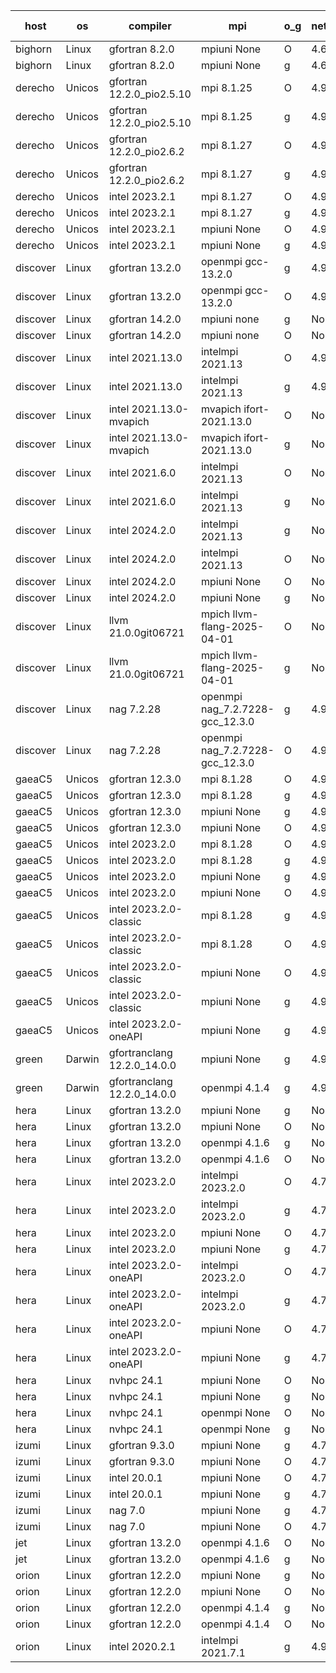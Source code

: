 

| host     | os       | compiler                              | mpi                      | o_g        | netcdf        | build       | u_pass          | u_fail          | s_pass            | s_fail            | e_pass             | e_fail             | nuopc_pass       | nuopc_fail       | artifacts link          |
|----------|----------|---------------------------------------|--------------------------|------------|---------------|-------------|-----------------|-----------------|-------------------|-------------------|--------------------|--------------------|------------------|------------------|-------------------------|
| bighorn | Linux | gfortran 8.2.0 | mpiuni None  | O | 4.6.1  | PASS | 12560 | 0 | 9 | 0 | 42 | 0 | None | None | <a href="https://github.com/esmf-org/esmf-test-artifacts/tree/d36f3d84e1cc6bb5daefa831e2815cc49f14d765/develop/gfortran/8.2.0/O/mpiuni/None" target="_blank">d36f3d8</a> | 
| bighorn | Linux | gfortran 8.2.0 | mpiuni None  | g | 4.6.1  | PASS | 12560 | 0 | 9 | 0 | 42 | 0 | None | None | <a href="https://github.com/esmf-org/esmf-test-artifacts/tree/d5ada1e9799efda69d9ddba11248d46bac6249ec/develop/gfortran/8.2.0/g/mpiuni/None" target="_blank">d5ada1e</a> | 
| derecho | Unicos | gfortran 12.2.0_pio2.5.10 | mpi 8.1.25  | O | 4.9.2  | PASS | None | None | None | None | None | None | None | None | <a href="https://github.com/esmf-org/esmf-test-artifacts/tree/1b462a4e7f5dfa869b6d417cc0c5b14653f0a598/develop/gfortran/12.2.0_pio2.5.10/O/mpi/8.1.25" target="_blank">1b462a4</a> | 
| derecho | Unicos | gfortran 12.2.0_pio2.5.10 | mpi 8.1.25  | g | 4.9.2  | PASS | None | None | None | None | None | None | None | None | <a href="https://github.com/esmf-org/esmf-test-artifacts/tree/80afd93fd65b595d7bc6e0b8b86e2614835e0e8c/develop/gfortran/12.2.0_pio2.5.10/g/mpi/8.1.25" target="_blank">80afd93</a> | 
| derecho | Unicos | gfortran 12.2.0_pio2.6.2 | mpi 8.1.27  | O | 4.9.2  | PASS | None | None | None | None | None | None | None | None | <a href="https://github.com/esmf-org/esmf-test-artifacts/tree/56cce9eb7f701e44cb6f401b2a39662ad5513b39/develop/gfortran/12.2.0_pio2.6.2/O/mpi/8.1.27" target="_blank">56cce9e</a> | 
| derecho | Unicos | gfortran 12.2.0_pio2.6.2 | mpi 8.1.27  | g | 4.9.2  | PASS | None | None | None | None | None | None | None | None | <a href="https://github.com/esmf-org/esmf-test-artifacts/tree/66c9696556a74c4179fbcbb8aa1aff706fcbe25f/develop/gfortran/12.2.0_pio2.6.2/g/mpi/8.1.27" target="_blank">66c9696</a> | 
| derecho | Unicos | intel 2023.2.1 | mpi 8.1.27  | O | 4.9.2  | PASS | None | None | None | None | None | None | None | None | <a href="https://github.com/esmf-org/esmf-test-artifacts/tree/19e6d036c25201189a12d96d809e1bca8f5bc623/develop/intel/2023.2.1/O/mpi/8.1.27" target="_blank">19e6d03</a> | 
| derecho | Unicos | intel 2023.2.1 | mpi 8.1.27  | g | 4.9.2  | PASS | None | None | None | None | None | None | None | None | <a href="https://github.com/esmf-org/esmf-test-artifacts/tree/ae991d453a9f841cf8aa44eec04748f3f3f7f425/develop/intel/2023.2.1/g/mpi/8.1.27" target="_blank">ae991d4</a> | 
| derecho | Unicos | intel 2023.2.1 | mpiuni None  | O | 4.9.2  | PASS | None | None | None | None | None | None | None | None | <a href="https://github.com/esmf-org/esmf-test-artifacts/tree/c8e76e9b82ec4a6e01fe9b33be1c0e6d343cf052/develop/intel/2023.2.1/O/mpiuni/None" target="_blank">c8e76e9</a> | 
| derecho | Unicos | intel 2023.2.1 | mpiuni None  | g | 4.9.2  | PASS | None | None | None | None | None | None | None | None | <a href="https://github.com/esmf-org/esmf-test-artifacts/tree/67bbccdb28a8618aeba42647ab02a602d82ff1d6/develop/intel/2023.2.1/g/mpiuni/None" target="_blank">67bbccd</a> | 
| discover | Linux | gfortran 13.2.0 | openmpi gcc-13.2.0  | g | 4.9.2  | PASS | 14229 | 0 | 51 | 0 | 80 | 0 | 57 | 0 | <a href="https://github.com/esmf-org/esmf-test-artifacts/tree/e6c283826d35f92b1a00ab8f1abf8bf2142a70c4/develop/gfortran/13.2.0/g/openmpi/gcc-13.2.0" target="_blank">e6c2838</a> | 
| discover | Linux | gfortran 13.2.0 | openmpi gcc-13.2.0  | O | 4.9.2  | PASS | 14229 | 0 | 51 | 0 | 80 | 0 | 57 | 0 | <a href="https://github.com/esmf-org/esmf-test-artifacts/tree/304ad9a86d1da15e4cc1cf71b711227632b524ff/develop/gfortran/13.2.0/O/openmpi/gcc-13.2.0" target="_blank">304ad9a</a> | 
| discover | Linux | gfortran 14.2.0 | mpiuni none  | g | None  | PASS | 12560 | 0 | 9 | 0 | 42 | 0 | None | None | <a href="https://github.com/esmf-org/esmf-test-artifacts/tree/18615d62dd6c3732ecf236dceec70ea4f72abfbd/develop/gfortran/14.2.0/g/mpiuni/none" target="_blank">18615d6</a> | 
| discover | Linux | gfortran 14.2.0 | mpiuni none  | O | None  | PASS | 12560 | 0 | 9 | 0 | 42 | 0 | None | None | <a href="https://github.com/esmf-org/esmf-test-artifacts/tree/03bbc5780de168b592dbafc52c37e5a528910a06/develop/gfortran/14.2.0/O/mpiuni/none" target="_blank">03bbc57</a> | 
| discover | Linux | intel 2021.13.0 | intelmpi 2021.13  | O | 4.9.2  | PASS | 14229 | 0 | 51 | 0 | 80 | 0 | 57 | 0 | <a href="https://github.com/esmf-org/esmf-test-artifacts/tree/9ce392f298c21859fd236812de0012937f9ebd21/develop/intel/2021.13.0/O/intelmpi/2021.13" target="_blank">9ce392f</a> | 
| discover | Linux | intel 2021.13.0 | intelmpi 2021.13  | g | 4.9.2  | PASS | 14229 | 0 | 51 | 0 | 80 | 0 | 57 | 0 | <a href="https://github.com/esmf-org/esmf-test-artifacts/tree/0d8d5453d61013cff84cb2a5cc82b2d9e3d3dc79/develop/intel/2021.13.0/g/intelmpi/2021.13" target="_blank">0d8d545</a> | 
| discover | Linux | intel 2021.13.0-mvapich | mvapich ifort-2021.13.0  | O | None  | PASS | 14229 | 0 | 51 | 0 | 80 | 0 | 57 | 0 | <a href="https://github.com/esmf-org/esmf-test-artifacts/tree/7cf4eb47c2c27b9735b9337f55b34dbf0fc1ab45/develop/intel/2021.13.0-mvapich/O/mvapich/ifort-2021.13.0" target="_blank">7cf4eb4</a> | 
| discover | Linux | intel 2021.13.0-mvapich | mvapich ifort-2021.13.0  | g | None  | PASS | 14229 | 0 | 51 | 0 | 80 | 0 | 57 | 0 | <a href="https://github.com/esmf-org/esmf-test-artifacts/tree/01662eab6a514fb899b53ebe7741ed2270dd210d/develop/intel/2021.13.0-mvapich/g/mvapich/ifort-2021.13.0" target="_blank">01662ea</a> | 
| discover | Linux | intel 2021.6.0 | intelmpi 2021.13  | O | None  | PASS | 14229 | 0 | 51 | 0 | 80 | 0 | 57 | 0 | <a href="https://github.com/esmf-org/esmf-test-artifacts/tree/64e4288eece207c3875ebfaa282d7b0bf3ba4567/develop/intel/2021.6.0/O/intelmpi/2021.13" target="_blank">64e4288</a> | 
| discover | Linux | intel 2021.6.0 | intelmpi 2021.13  | g | None  | PASS | 14229 | 0 | 51 | 0 | 80 | 0 | 57 | 0 | <a href="https://github.com/esmf-org/esmf-test-artifacts/tree/f27f9ddcb727bc7d510ce194fb3e383f639ef7da/develop/intel/2021.6.0/g/intelmpi/2021.13" target="_blank">f27f9dd</a> | 
| discover | Linux | intel 2024.2.0 | intelmpi 2021.13  | g | None  | PASS | 14228 | 1 | 51 | 0 | 80 | 0 | 57 | 0 | <a href="https://github.com/esmf-org/esmf-test-artifacts/tree/314ab58a5b1064c38404b8eff55fa2afa21a67c9/develop/intel/2024.2.0/g/intelmpi/2021.13" target="_blank">314ab58</a> | 
| discover | Linux | intel 2024.2.0 | intelmpi 2021.13  | O | None  | PASS | 14229 | 0 | 51 | 0 | 80 | 0 | 57 | 0 | <a href="https://github.com/esmf-org/esmf-test-artifacts/tree/7157ed6b8092372faa85b48705e037724a2c7f26/develop/intel/2024.2.0/O/intelmpi/2021.13" target="_blank">7157ed6</a> | 
| discover | Linux | intel 2024.2.0 | mpiuni None  | O | None  | PASS | 12560 | 0 | 9 | 0 | 42 | 0 | None | None | <a href="https://github.com/esmf-org/esmf-test-artifacts/tree/0fa97ff967d4b22822a5b464b29ab18523c70270/develop/intel/2024.2.0/O/mpiuni/None" target="_blank">0fa97ff</a> | 
| discover | Linux | intel 2024.2.0 | mpiuni None  | g | None  | PASS | 12559 | 1 | 9 | 0 | 42 | 0 | None | None | <a href="https://github.com/esmf-org/esmf-test-artifacts/tree/37f57f973481ea242847d35e55a50dbad44ae5db/develop/intel/2024.2.0/g/mpiuni/None" target="_blank">37f57f9</a> | 
| discover | Linux | llvm 21.0.0git06721 | mpich llvm-flang-2025-04-01  | O | None  | PASS | 14211 | 18 | 18 | 33 | 75 | 5 | 0 | 57 | <a href="https://github.com/esmf-org/esmf-test-artifacts/tree/f6f3cbd11115afb41e0125b88a68cedc8f3fc58a/develop/llvm/21.0.0git06721/O/mpich/llvm-flang-2025-04-01" target="_blank">f6f3cbd</a> | 
| discover | Linux | llvm 21.0.0git06721 | mpich llvm-flang-2025-04-01  | g | None  | PASS | 14211 | 18 | 18 | 33 | 75 | 5 | 0 | 57 | <a href="https://github.com/esmf-org/esmf-test-artifacts/tree/6d14a512666dbf3fbff91039764f120836db1a78/develop/llvm/21.0.0git06721/g/mpich/llvm-flang-2025-04-01" target="_blank">6d14a51</a> | 
| discover | Linux | nag 7.2.28 | openmpi nag_7.2.7228-gcc_12.3.0  | g | 4.9.2  | PASS | 14200 | 29 | 51 | 0 | 80 | 0 | 56 | 1 | <a href="https://github.com/esmf-org/esmf-test-artifacts/tree/a50981df35bd071dfd77d54584b85a1ca2557c51/develop/nag/7.2.28/g/openmpi/nag_7.2.7228-gcc_12.3.0" target="_blank">a50981d</a> | 
| discover | Linux | nag 7.2.28 | openmpi nag_7.2.7228-gcc_12.3.0  | O | 4.9.2  | PASS | 14229 | 0 | 51 | 0 | 80 | 0 | 56 | 1 | <a href="https://github.com/esmf-org/esmf-test-artifacts/tree/c74d7c8a0bee8428796264038fdbdc26ee3860b5/develop/nag/7.2.28/O/openmpi/nag_7.2.7228-gcc_12.3.0" target="_blank">c74d7c8</a> | 
| gaeaC5 | Unicos | gfortran 12.3.0 | mpi 8.1.28  | O | 4.9.0  | PASS | None | None | None | None | None | None | None | None | <a href="https://github.com/esmf-org/esmf-test-artifacts/tree/74e7613136581c6ef8dae731aded4da31a965e42/develop/gfortran/12.3.0/O/mpi/8.1.28" target="_blank">74e7613</a> | 
| gaeaC5 | Unicos | gfortran 12.3.0 | mpi 8.1.28  | g | 4.9.0  | PASS | None | None | None | None | None | None | None | None | <a href="https://github.com/esmf-org/esmf-test-artifacts/tree/d310f52b20a18d84a51c3ba14bc70cf4d10bf64c/develop/gfortran/12.3.0/g/mpi/8.1.28" target="_blank">d310f52</a> | 
| gaeaC5 | Unicos | gfortran 12.3.0 | mpiuni None  | g | 4.9.0  | PASS | None | None | None | None | None | None | None | None | <a href="https://github.com/esmf-org/esmf-test-artifacts/tree/739303f095d237d945956dd514dc7b70ab467c3b/develop/gfortran/12.3.0/g/mpiuni/None" target="_blank">739303f</a> | 
| gaeaC5 | Unicos | gfortran 12.3.0 | mpiuni None  | O | 4.9.0  | PASS | 12560 | 0 | 9 | 0 | 42 | 0 | None | None | <a href="https://github.com/esmf-org/esmf-test-artifacts/tree/1bb6a3c614642d1ee6d1b48a967826363a75f620/develop/gfortran/12.3.0/O/mpiuni/None" target="_blank">1bb6a3c</a> | 
| gaeaC5 | Unicos | intel 2023.2.0 | mpi 8.1.28  | O | 4.9.0  | PASS | None | None | None | None | None | None | None | None | <a href="https://github.com/esmf-org/esmf-test-artifacts/tree/19362fdff2e708d085acdf04f5dd7e789e7c0be2/develop/intel/2023.2.0/O/mpi/8.1.28" target="_blank">19362fd</a> | 
| gaeaC5 | Unicos | intel 2023.2.0 | mpi 8.1.28  | g | 4.9.0  | PASS | None | None | None | None | None | None | None | None | <a href="https://github.com/esmf-org/esmf-test-artifacts/tree/2ed5eb700f886c3e16414ab484decdb2eb81686c/develop/intel/2023.2.0/g/mpi/8.1.28" target="_blank">2ed5eb7</a> | 
| gaeaC5 | Unicos | intel 2023.2.0 | mpiuni None  | g | 4.9.0  | PASS | None | None | None | None | None | None | None | None | <a href="https://github.com/esmf-org/esmf-test-artifacts/tree/22fddf27379a9005b235a5cfee7cbf98e63d818f/develop/intel/2023.2.0/g/mpiuni/None" target="_blank">22fddf2</a> | 
| gaeaC5 | Unicos | intel 2023.2.0 | mpiuni None  | O | 4.9.0  | PASS | 12560 | 0 | 9 | 0 | 42 | 0 | None | None | <a href="https://github.com/esmf-org/esmf-test-artifacts/tree/edf762076ee58c45625def185ec9cae7e20cf17b/develop/intel/2023.2.0/O/mpiuni/None" target="_blank">edf7620</a> | 
| gaeaC5 | Unicos | intel 2023.2.0-classic | mpi 8.1.28  | g | 4.9.0  | PASS | None | None | None | None | None | None | None | None | <a href="https://github.com/esmf-org/esmf-test-artifacts/tree/6b61b45f827b42e2ee1d0b11e6613275c3cc42fd/develop/intel/2023.2.0-classic/g/mpi/8.1.28" target="_blank">6b61b45</a> | 
| gaeaC5 | Unicos | intel 2023.2.0-classic | mpi 8.1.28  | O | 4.9.0  | PASS | None | None | None | None | None | None | None | None | <a href="https://github.com/esmf-org/esmf-test-artifacts/tree/1fcdab8a6a0d5e23acf892749e58deb1d78f4dc2/develop/intel/2023.2.0-classic/O/mpi/8.1.28" target="_blank">1fcdab8</a> | 
| gaeaC5 | Unicos | intel 2023.2.0-classic | mpiuni None  | O | 4.9.0  | PASS | None | None | None | None | None | None | None | None | <a href="https://github.com/esmf-org/esmf-test-artifacts/tree/2c7beaf9d773fa983cee3d5decd0b70acf0e0ac9/develop/intel/2023.2.0-classic/O/mpiuni/None" target="_blank">2c7beaf</a> | 
| gaeaC5 | Unicos | intel 2023.2.0-classic | mpiuni None  | g | 4.9.0  | PASS | None | None | None | None | None | None | None | None | <a href="https://github.com/esmf-org/esmf-test-artifacts/tree/0a742af7409914475d9981222536c69fa9808311/develop/intel/2023.2.0-classic/g/mpiuni/None" target="_blank">0a742af</a> | 
| gaeaC5 | Unicos | intel 2023.2.0-oneAPI | mpiuni None  | g | 4.9.0  | PASS | None | None | None | None | None | None | None | None | <a href="https://github.com/esmf-org/esmf-test-artifacts/tree/142a39f5aa802adc2a3b585894e83ec929db956f/develop/intel/2023.2.0-oneAPI/g/mpiuni/None" target="_blank">142a39f</a> | 
| green | Darwin | gfortranclang 12.2.0_14.0.0 | mpiuni None  | g | 4.9.3  | PASS | 12560 | 0 | 9 | 0 | 42 | 0 | None | None | <a href="https://github.com/esmf-org/esmf-test-artifacts/tree/e405d87447e44ec39e17bcb9a95b550f90c02857/develop/gfortranclang/12.2.0_14.0.0/g/mpiuni/None" target="_blank">e405d87</a> | 
| green | Darwin | gfortranclang 12.2.0_14.0.0 | openmpi 4.1.4  | g | 4.9.3  | PASS | 14229 | 0 | 51 | 0 | 80 | 0 | 58 | 0 | <a href="https://github.com/esmf-org/esmf-test-artifacts/tree/7b66b082afd9980166b0730ac8ddbf94ee13f4a3/develop/gfortranclang/12.2.0_14.0.0/g/openmpi/4.1.4" target="_blank">7b66b08</a> | 
| hera | Linux | gfortran 13.2.0 | mpiuni None  | g | None  | PASS | 12560 | 0 | 9 | 0 | 42 | 0 | None | None | <a href="https://github.com/esmf-org/esmf-test-artifacts/tree/9325bb00472879730e89b1da5a47b8715818972c/develop/gfortran/13.2.0/g/mpiuni/None" target="_blank">9325bb0</a> | 
| hera | Linux | gfortran 13.2.0 | mpiuni None  | O | None  | PASS | 12560 | 0 | 9 | 0 | 42 | 0 | None | None | <a href="https://github.com/esmf-org/esmf-test-artifacts/tree/c6a5c8cdaaeecece7d70ddb2e14632cb30ca48f7/develop/gfortran/13.2.0/O/mpiuni/None" target="_blank">c6a5c8c</a> | 
| hera | Linux | gfortran 13.2.0 | openmpi 4.1.6  | g | None  | PASS | None | None | None | None | None | None | None | None | <a href="https://github.com/esmf-org/esmf-test-artifacts/tree/f15221c92ed9489b48f84fd551d84a031aeea324/develop/gfortran/13.2.0/g/openmpi/4.1.6" target="_blank">f15221c</a> | 
| hera | Linux | gfortran 13.2.0 | openmpi 4.1.6  | O | None  | PASS | None | None | None | None | None | None | None | None | <a href="https://github.com/esmf-org/esmf-test-artifacts/tree/ff84e75182720559a2818dfe1734981f8a9f9316/develop/gfortran/13.2.0/O/openmpi/4.1.6" target="_blank">ff84e75</a> | 
| hera | Linux | intel 2023.2.0 | intelmpi 2023.2.0  | O | 4.7.0  | PASS | None | None | None | None | None | None | None | None | <a href="https://github.com/esmf-org/esmf-test-artifacts/tree/338cdf8924deec1cbc917b344ce15f64ac652842/develop/intel/2023.2.0/O/intelmpi/2023.2.0" target="_blank">338cdf8</a> | 
| hera | Linux | intel 2023.2.0 | intelmpi 2023.2.0  | g | 4.7.0  | PASS | None | None | None | None | None | None | None | None | <a href="https://github.com/esmf-org/esmf-test-artifacts/tree/314f3bff0b9b343c6be8e26d3acb800bb7f76648/develop/intel/2023.2.0/g/intelmpi/2023.2.0" target="_blank">314f3bf</a> | 
| hera | Linux | intel 2023.2.0 | mpiuni None  | O | 4.7.0  | PASS | 12560 | 0 | 9 | 0 | 42 | 0 | None | None | <a href="https://github.com/esmf-org/esmf-test-artifacts/tree/c364baaed152d864895be0991b455934727ae17d/develop/intel/2023.2.0/O/mpiuni/None" target="_blank">c364baa</a> | 
| hera | Linux | intel 2023.2.0 | mpiuni None  | g | 4.7.0  | PASS | None | None | None | None | None | None | None | None | <a href="https://github.com/esmf-org/esmf-test-artifacts/tree/4ab40f55c148e75b7e656417855e503eea61e76c/develop/intel/2023.2.0/g/mpiuni/None" target="_blank">4ab40f5</a> | 
| hera | Linux | intel 2023.2.0-oneAPI | intelmpi 2023.2.0  | O | 4.7.0  | PASS | None | None | None | None | None | None | None | None | <a href="https://github.com/esmf-org/esmf-test-artifacts/tree/13299db888c9257552780c1b1114e59abda6edb2/develop/intel/2023.2.0-oneAPI/O/intelmpi/2023.2.0" target="_blank">13299db</a> | 
| hera | Linux | intel 2023.2.0-oneAPI | intelmpi 2023.2.0  | g | 4.7.0  | PASS | None | None | None | None | None | None | None | None | <a href="https://github.com/esmf-org/esmf-test-artifacts/tree/c7f08143b383379212d0cd5c5269aad77db7f2e3/develop/intel/2023.2.0-oneAPI/g/intelmpi/2023.2.0" target="_blank">c7f0814</a> | 
| hera | Linux | intel 2023.2.0-oneAPI | mpiuni None  | O | 4.7.0  | PASS | 12560 | 0 | 9 | 0 | 42 | 0 | None | None | <a href="https://github.com/esmf-org/esmf-test-artifacts/tree/ef9883b673c88f63a90f34dec88f8f28feb04412/develop/intel/2023.2.0-oneAPI/O/mpiuni/None" target="_blank">ef9883b</a> | 
| hera | Linux | intel 2023.2.0-oneAPI | mpiuni None  | g | 4.7.0  | PASS | None | None | None | None | None | None | None | None | <a href="https://github.com/esmf-org/esmf-test-artifacts/tree/02fba0fa9cef661181a1584a5107e915d8393834/develop/intel/2023.2.0-oneAPI/g/mpiuni/None" target="_blank">02fba0f</a> | 
| hera | Linux | nvhpc 24.1 | mpiuni None  | O | None  | PASS | None | None | None | None | None | None | None | None | <a href="https://github.com/esmf-org/esmf-test-artifacts/tree/64ebbddcc2c98f505e70d5c9d9b5188b2e317cfc/develop/nvhpc/24.1/O/mpiuni/None" target="_blank">64ebbdd</a> | 
| hera | Linux | nvhpc 24.1 | mpiuni None  | g | None  | PASS | None | None | None | None | None | None | None | None | <a href="https://github.com/esmf-org/esmf-test-artifacts/tree/f3c37f77a1bed9b6fc3dd2453ac1a8c8bc0792ea/develop/nvhpc/24.1/g/mpiuni/None" target="_blank">f3c37f7</a> | 
| hera | Linux | nvhpc 24.1 | openmpi None  | O | None  | PASS | None | None | None | None | None | None | None | None | <a href="https://github.com/esmf-org/esmf-test-artifacts/tree/deed4d95c5bfba083193fcc084bddaad38e52270/develop/nvhpc/24.1/O/openmpi/None" target="_blank">deed4d9</a> | 
| hera | Linux | nvhpc 24.1 | openmpi None  | g | None  | PASS | None | None | None | None | None | None | None | None | <a href="https://github.com/esmf-org/esmf-test-artifacts/tree/faa75c3ac89a99abf8d81994b20b16091c08ccc0/develop/nvhpc/24.1/g/openmpi/None" target="_blank">faa75c3</a> | 
| izumi | Linux | gfortran 9.3.0 | mpiuni None  | g | 4.7.4  | PASS | 12560 | 0 | 9 | 0 | 42 | 0 | None | None | <a href="https://github.com/esmf-org/esmf-test-artifacts/tree/1f62d8e6d811ed67bf8c159d25659ff1a43b3da2/develop/gfortran/9.3.0/g/mpiuni/None" target="_blank">1f62d8e</a> | 
| izumi | Linux | gfortran 9.3.0 | mpiuni None  | O | 4.7.4  | PASS | 12560 | 0 | 9 | 0 | 42 | 0 | None | None | <a href="https://github.com/esmf-org/esmf-test-artifacts/tree/87bdb7593b430f7d61da262a3b2c3eb1e9d0609e/develop/gfortran/9.3.0/O/mpiuni/None" target="_blank">87bdb75</a> | 
| izumi | Linux | intel 20.0.1 | mpiuni None  | O | 4.7.4  | PASS | 12560 | 0 | 9 | 0 | 42 | 0 | None | None | <a href="https://github.com/esmf-org/esmf-test-artifacts/tree/98191fa85cf5c19c384a7d92f3c53155cdbbf2a3/develop/intel/20.0.1/O/mpiuni/None" target="_blank">98191fa</a> | 
| izumi | Linux | intel 20.0.1 | mpiuni None  | g | 4.7.4  | PASS | 12560 | 0 | 9 | 0 | 42 | 0 | None | None | <a href="https://github.com/esmf-org/esmf-test-artifacts/tree/a0f4ba0478e34554f8ddb176612ebcd5337722f4/develop/intel/20.0.1/g/mpiuni/None" target="_blank">a0f4ba0</a> | 
| izumi | Linux | nag 7.0 | mpiuni None  | g | 4.7.4  | PASS | 12560 | 0 | 9 | 0 | 42 | 0 | None | None | <a href="https://github.com/esmf-org/esmf-test-artifacts/tree/dc004e9bb228114f76ad316f900f1ec65f2d818c/develop/nag/7.0/g/mpiuni/None" target="_blank">dc004e9</a> | 
| izumi | Linux | nag 7.0 | mpiuni None  | O | 4.7.4  | PASS | 12560 | 0 | 9 | 0 | 42 | 0 | None | None | <a href="https://github.com/esmf-org/esmf-test-artifacts/tree/243f265206e7f485a7e6641e27a051ec2041e23c/develop/nag/7.0/O/mpiuni/None" target="_blank">243f265</a> | 
| jet | Linux | gfortran 13.2.0 | openmpi 4.1.6  | O | None  | PASS | None | None | None | None | None | None | None | None | <a href="https://github.com/esmf-org/esmf-test-artifacts/tree/92e4b19361ba51a3b1fd662054b9b2b2449cba6d/develop/gfortran/13.2.0/O/openmpi/4.1.6" target="_blank">92e4b19</a> | 
| jet | Linux | gfortran 13.2.0 | openmpi 4.1.6  | g | None  | PASS | None | None | None | None | None | None | None | None | <a href="https://github.com/esmf-org/esmf-test-artifacts/tree/af9094fad21934f91e3dec16b04fd4b0b2c62564/develop/gfortran/13.2.0/g/openmpi/4.1.6" target="_blank">af9094f</a> | 
| orion | Linux | gfortran 12.2.0 | mpiuni None  | g | None  | PASS | None | None | None | None | None | None | None | None | <a href="https://github.com/esmf-org/esmf-test-artifacts/tree/2371908c5e62c105286eba6626e08eff26b2af0a/develop/gfortran/12.2.0/g/mpiuni/None" target="_blank">2371908</a> | 
| orion | Linux | gfortran 12.2.0 | mpiuni None  | O | None  | PASS | None | None | None | None | None | None | None | None | <a href="https://github.com/esmf-org/esmf-test-artifacts/tree/701fefaeb12b2494bf0598131a0c093ee4956b8c/develop/gfortran/12.2.0/O/mpiuni/None" target="_blank">701fefa</a> | 
| orion | Linux | gfortran 12.2.0 | openmpi 4.1.4  | g | None  | PASS | None | None | None | None | None | None | None | None | <a href="https://github.com/esmf-org/esmf-test-artifacts/tree/24ae6bdd387840411dd221a14964dfdd20df729c/develop/gfortran/12.2.0/g/openmpi/4.1.4" target="_blank">24ae6bd</a> | 
| orion | Linux | gfortran 12.2.0 | openmpi 4.1.4  | O | None  | PASS | None | None | None | None | None | None | None | None | <a href="https://github.com/esmf-org/esmf-test-artifacts/tree/584305948858e78812f5880621d91ae5b196bc96/develop/gfortran/12.2.0/O/openmpi/4.1.4" target="_blank">5843059</a> | 
| orion | Linux | intel 2020.2.1 | intelmpi 2021.7.1  | g | 4.9.2  | PASS | None | None | None | None | None | None | None | None | <a href="https://github.com/esmf-org/esmf-test-artifacts/tree/531e66192b254385d38bdd34d235978cf65aa1e7/develop/intel/2020.2.1/g/intelmpi/2021.7.1" target="_blank">531e661</a> | 
